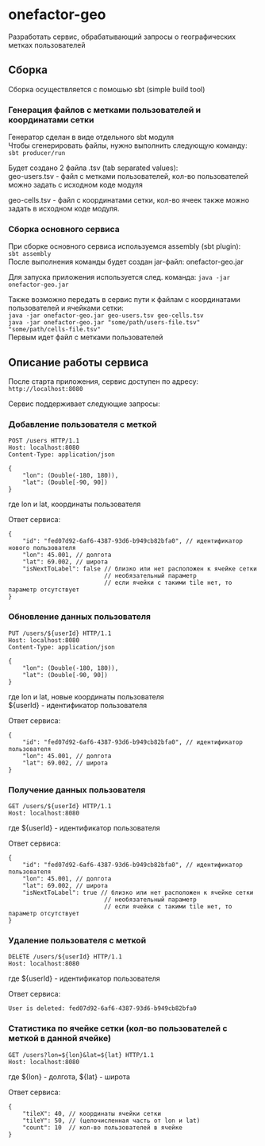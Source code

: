 # onefactor-geo
Разработать сервис, обрабатывающий запросы о географических метках пользователей

## Сборка
Сборка осуществляется с помошью sbt (simple build tool)

### Генерация файлов с метками пользователей и координатами сетки
Генератор сделан в виде отдельного sbt модуля   
Чтобы сгенерировать файлы, нужно выполнить следующую команду:   
```sbt producer/run```   
   
Будет создано 2 файла .tsv (tab separated values):   
geo-users.tsv - файл с метками пользователей, кол-во пользователей можно задать с исходном коде модуля   

geo-cells.tsv - файл с координатами сетки, кол-во ячеек также можно задать в исходном коде модуля.

### Сборка основного сервиса
При сборке основного сервиса используемся assembly (sbt plugin):   
``sbt assembly``   
После выполнения команды будет создан jar-файл: onefactor-geo.jar

Для запуска приложения используется след. команда:
``java -jar onefactor-geo.jar``

Также возможно передать в сервис пути к файлам с координатами пользователей и ячейками сетки:   
```java -jar onefactor-geo.jar geo-users.tsv geo-cells.tsv```   
```java -jar onefactor-geo.jar "some/path/users-file.tsv" "some/path/cells-file.tsv"```   
Первым идет файл с метками пользователей

## Описание работы сервиса
После старта приложения, сервис доступен по адресу:   
```http://localhost:8080```   

Сервис поддерживает следующие запросы:   

### Добавление пользователя с меткой
```
POST /users HTTP/1.1
Host: localhost:8080
Content-Type: application/json

{
	"lon": (Double(-180, 180)),
	"lat": (Double[-90, 90])
}
```
где lon и lat, координаты пользователя   
   
Ответ сервиса:
```
{
    "id": "fed07d92-6af6-4387-93d6-b949cb82bfa0", // идентификатор нового пользователя
    "lon": 45.001, // долгота
    "lat": 69.002, // широта
    "isNextToLabel": false // близко или нет расположен к ячейке сетки
                           // необязательный параметр
                           // если ячейки с такими tile нет, то параметр отсутствует
}
```   
   
### Обновление данных пользователя
```
PUT /users/${userId} HTTP/1.1
Host: localhost:8080
Content-Type: application/json

{
	"lon": (Double(-180, 180)),
	"lat": (Double[-90, 90])
}
```
где lon и lat, новые координаты пользователя   
${userId} - идентификатор пользователя

Ответ сервиса:
```
{
    "id": "fed07d92-6af6-4387-93d6-b949cb82bfa0", // идентификатор пользователя
    "lon": 45.001, // долгота
    "lat": 69.002, // широта
}
```

### Получение данных пользователя
```
GET /users/${userId} HTTP/1.1
Host: localhost:8080
```
где ${userId} - идентификатор пользователя

Ответ сервиса:
```
{
    "id": "fed07d92-6af6-4387-93d6-b949cb82bfa0", // идентификатор пользователя
    "lon": 45.001, // долгота
    "lat": 69.002, // широта
    "isNextToLabel": true // близко или нет расположен к ячейке сетки
                           // необязательный параметр
                           // если ячейки с такими tile нет, то параметр отсутствует
}
```   
   
### Удаление пользователя с меткой
```
DELETE /users/${userId} HTTP/1.1
Host: localhost:8080
```
где ${userId} - идентификатор пользователя
   
Ответ сервиса:
```
User is deleted: fed07d92-6af6-4387-93d6-b949cb82bfa0
```

### Статистика по ячейке сетки (кол-во пользователей с меткой в данной ячейке)
```
GET /users?lon=${lon}&lat=${lat} HTTP/1.1
Host: localhost:8080
```
где ${lon} - долгота, ${lat} - широта
   
Ответ сервиса:
```
{
    "tileX": 40, // координаты ячейки сетки
    "tileY": 50, // (целочисленная часть от lon и lat)
    "count": 10  // кол-во пользователей в ячейке
}
```

